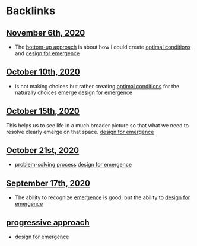 
# Backlinks
## [November 6th, 2020](<November 6th, 2020.md>)
- The [bottom-up approach](<bottom-up approach.md>) is about how I could create [optimal conditions](<optimal conditions.md>) and [design for emergence](<design for emergence.md>)

## [October 10th, 2020](<October 10th, 2020.md>)
- is not making choices but rather creating [optimal conditions](<optimal conditions.md>) for the naturally choices emerge [design for emergence](<design for emergence.md>)

## [October 15th, 2020](<October 15th, 2020.md>)
This helps us to see life in a much broader picture so that what we need to resolve clearly emerge on that space.  [design for emergence](<design for emergence.md>)

## [October 21st, 2020](<October 21st, 2020.md>)
- [problem-solving process](<problem-solving process.md>) [design for emergence](<design for emergence.md>)

## [September 17th, 2020](<September 17th, 2020.md>)
- The ability to recognize [emergence](<emergence.md>) is good, but the ability to [design for emergence](<design for emergence.md>)

## [progressive approach](<progressive approach.md>)
- [design for emergence](<design for emergence.md>)

